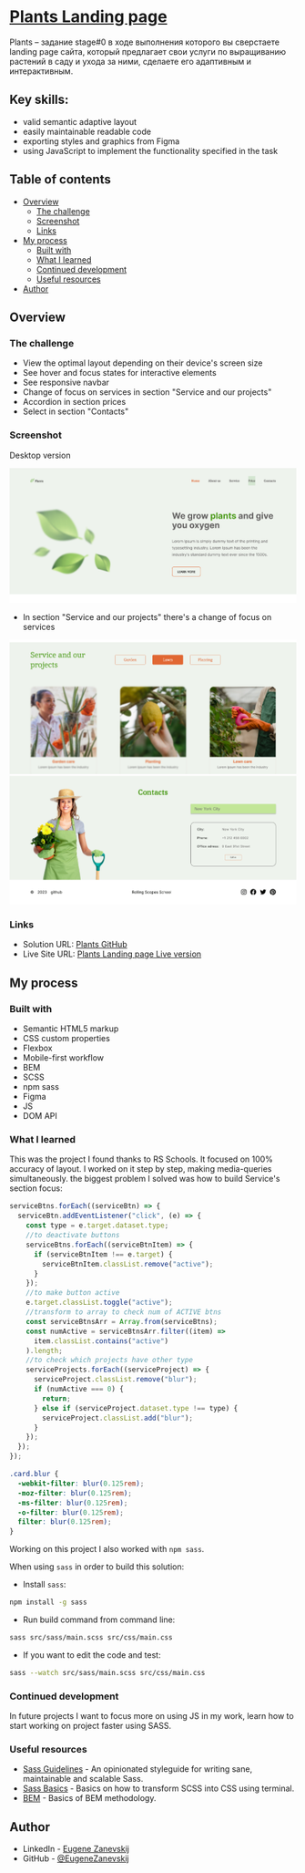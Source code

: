 # [Plants Landing page](https://eugenezanevskij.github.io/plants/plants/)

Plants – задание stage#0 в ходе выполнения которого вы сверстаете landing page сайта, который предлагает свои услуги по выращиванию растений в саду и ухода за ними, сделаете его адаптивным и интерактивным.

## Key skills:
- valid semantic adaptive layout
- easily maintainable readable code
- exporting styles and graphics from Figma
- using JavaScript to implement the functionality specified in the task

## Table of contents

- [Overview](#overview)
  - [The challenge](#the-challenge)
  - [Screenshot](#screenshot)
  - [Links](#links)
- [My process](#my-process)
  - [Built with](#built-with)
  - [What I learned](#what-i-learned)
  - [Continued development](#continued-development)
  - [Useful resources](#useful-resources)
- [Author](#author)

## Overview

### The challenge

- View the optimal layout depending on their device's screen size
- See hover and focus states for interactive elements
- See responsive navbar
- Change of focus on services in section "Service and our projects"
- Accordion in section prices 
- Select in section "Contacts"

### Screenshot

Desktop version

![](plants/assets/screenshots/Plants-welcome.png)

- In section "Service and our projects" there's a change of focus on services

![](plants/assets/screenshots/Plants-service.png)
![](plants/assets/screenshots/Plants-contact.png)

### Links

- Solution URL: [Plants GitHub](https://github.com/EugeneZanevskij/plants)
- Live Site URL: [Plants Landing page Live version](https://eugenezanevskij.github.io/plants/plants/)

## My process

### Built with

- Semantic HTML5 markup
- CSS custom properties
- Flexbox
- Mobile-first workflow
- BEM
- SCSS
- npm sass
- Figma
- JS
- DOM API

### What I learned

This was the project I found thanks to RS Schools. It focused on 100% accuracy of layout. I worked on it step by step, making media-queries simultaneously.
the biggest problem I solved was how to build Service's section focus:

```js
serviceBtns.forEach((serviceBtn) => {
  serviceBtn.addEventListener("click", (e) => {
    const type = e.target.dataset.type;
    //to deactivate buttons
    serviceBtns.forEach((serviceBtnItem) => {
      if (serviceBtnItem !== e.target) {
        serviceBtnItem.classList.remove("active");
      }
    });
    //to make button active
    e.target.classList.toggle("active");
    //transform to array to check num of ACTIVE btns
    const serviceBtnsArr = Array.from(serviceBtns);
    const numActive = serviceBtnsArr.filter((item) =>
      item.classList.contains("active")
    ).length;
    //to check which projects have other type
    serviceProjects.forEach((serviceProject) => {
      serviceProject.classList.remove("blur");
      if (numActive === 0) {
        return;
      } else if (serviceProject.dataset.type !== type) {
        serviceProject.classList.add("blur");
      }
    });
  });
});
```

```css
.card.blur {
  -webkit-filter: blur(0.125rem);
  -moz-filter: blur(0.125rem);
  -ms-filter: blur(0.125rem);
  -o-filter: blur(0.125rem);
  filter: blur(0.125rem);
}
```

Working on this project I also worked with `npm sass`.

When using `sass` in order to build this solution:

- Install `sass`:

```bash
npm install -g sass
```

- Run build command from command line:

```bash
sass src/sass/main.scss src/css/main.css
```

- If you want to edit the code and test:

```bash
sass --watch src/sass/main.scss src/css/main.css
```

### Continued development

In future projects I want to focus more on using JS in my work, learn how to start working on project faster using SASS.

### Useful resources

- [Sass Guidelines](https://sass-guidelin.es/) - An opinionated styleguide for writing sane, maintainable and scalable Sass.
- [Sass Basics](https://sass-lang.com/guide) - Basics on how to transform SCSS into CSS using terminal.
- [BEM](https://css-tricks.com/bem-101/) - Basics of BEM methodology.

## Author

- LinkedIn - [Eugene Zanevskij](https://www.linkedin.com/in/eugene-zanevskij/)
- GitHub - [@EugeneZanevskij](https://github.com/EugeneZanevskij)